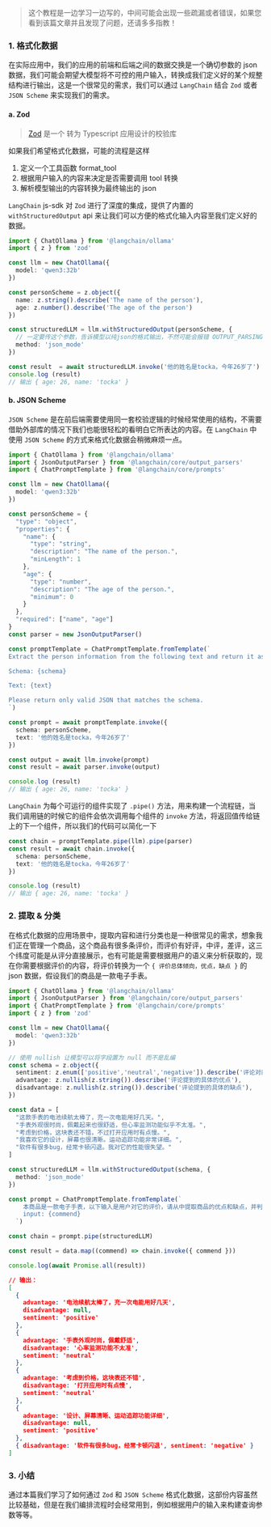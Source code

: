 > 这个教程是一边学习一边写的，中间可能会出现一些疏漏或者错误，如果您看到该篇文章并且发现了问题，还请多多指教！

### 1. 格式化数据

在实际应用中，我们的应用的前端和后端之间的数据交换是一个确切参数的 json 数据，我们可能会期望大模型将不可控的用户输入，转换成我们定义好的某个规整结构进行输出，这是一个很常见的需求，我们可以通过 ``LangChain`` 结合 ``Zod`` 或者 ``JSON Scheme`` 来实现我们的需求。

#### a. Zod

> [Zod](https://www.npmjs.com/package/zod) 是一个 转为 Typescript 应用设计的校验库

如果我们希望格式化数据，可能的流程是这样

1. 定义一个工具函数 format_tool
2. 根据用户输入的内容来决定是否需要调用 tool 转换
3. 解析模型输出的内容转换为最终输出的 json 

``LangChain`` js-sdk 对 ``Zod`` 进行了深度的集成，提供了内置的 ``withStructuredOutput`` api 来让我们可以方便的格式化输入内容至我们定义好的数据。

```ts
import { ChatOllama } from '@langchain/ollama'
import { z } from 'zod'

const llm = new ChatOllama({
  model: 'qwen3:32b'
})

const personScheme = z.object({
  name: z.string().describe('The name of the person'),
  age: z.number().describe('The age of the person')
})

const structuredLLM = llm.withStructuredOutput(personScheme, {
  // 一定要传这个参数，告诉模型以纯json的格式输出，不然可能会报错 OUTPUT_PARSING_FAILURE
  method: 'json_mode'
})

const result  = await structuredLLM.invoke('他的姓名是tocka，今年26岁了')
console.log (result)
// 输出 { age: 26, name: 'tocka' }
```

#### b. JSON Scheme

``JSON Scheme`` 是在前后端需要使用同一套校验逻辑的时候经常使用的结构，不需要借助外部库的情况下我们也能很轻松的看明白它所表达的内容。在 ``LangChain`` 中使用 ``JSON Scheme`` 的方式来格式化数据会稍微麻烦一点。

```ts
import { ChatOllama } from '@langchain/ollama'
import { JsonOutputParser } from '@langchain/core/output_parsers'
import { ChatPromptTemplate } from '@langchain/core/prompts'

const llm = new ChatOllama({
  model: 'qwen3:32b'
})

const personScheme = {
  "type": "object",
  "properties": {
    "name": {
      "type": "string",
      "description": "The name of the person.",
      "minLength": 1
    },
    "age": {
      "type": "number",
      "description": "The age of the person.",
      "minimum": 0
    }
  },
  "required": ["name", "age"]
}
const parser = new JsonOutputParser()

const promptTemplate = ChatPromptTemplate.fromTemplate(`
Extract the person information from the following text and return it as JSON according to this schema:

Schema: {schema}

Text: {text}

Please return only valid JSON that matches the schema.
`)

const prompt = await promptTemplate.invoke({
  schema: personScheme,
  text: '他的姓名是tocka，今年26岁了'
})

const output = await llm.invoke(prompt)
const result = await parser.invoke(output)

console.log (result)
// 输出 { age: 26, name: 'tocka' }
```

``LangChain`` 为每个可运行的组件实现了 ``.pipe()`` 方法，用来构建一个流程链，当我们调用链的时候它的组件会依次调用每个组件的 ``invoke`` 方法，将返回值传给链上的下一个组件，所以我们的代码可以简化一下

```ts
const chain = promptTemplate.pipe(llm).pipe(parser)
const result = await chain.invoke({
  schema: personScheme,
  text: '他的姓名是tocka，今年26岁了'
})

console.log (result)
// 输出 { age: 26, name: 'tocka' }
```



### 2. 提取 & 分类

在格式化数据的应用场景中，提取内容和进行分类也是一种很常见的需求，想象我们正在管理一个商品，这个商品有很多条评价，而评价有好评，中评，差评，这三个纬度可能是从评分直接展示，也有可能是需要根据用户的语义来分析获取的，现在你需要根据评价的内容，将评价转换为一个 ``{ 评价总体倾向，优点，缺点 }`` 的 json 数据，假设我们的商品是一款电子手表。

```ts
import { ChatOllama } from '@langchain/ollama'
import { JsonOutputParser } from '@langchain/core/output_parsers'
import { ChatPromptTemplate } from '@langchain/core/prompts'
import { z } from 'zod'

const llm = new ChatOllama({
  model: 'qwen3:32b'
})

// 使用 nullish 让模型可以将字段置为 null 而不是乱编
const schema = z.object({
  sentiment: z.enum(['positive','neutral','negative']).describe('评论对商品的总体评价倾向'),
  advantage: z.nullish(z.string()).describe('评论提到的具体的优点'),
  disadvantage: z.nullish(z.string()).describe('评论提到的具体的缺点'),
})

const data = [
  "这款手表的电池续航太棒了，充一次电能用好几天。",
  "手表外观很时尚，佩戴起来也很舒适，但心率监测功能似乎不太准。",
  "考虑到价格，这块表还不错，不过打开应用时有点慢。",
  "我喜欢它的设计，屏幕也很清晰。运动追踪功能非常详细。",
  "软件有很多bug，经常卡顿闪退。我对它的性能很失望。"
]

const structuredLLM = llm.withStructuredOutput(schema, {
  method: 'json_mode'
})

const prompt = ChatPromptTemplate.fromTemplate(`
    本商品是一款电子手表，以下输入是用户对它的评价，请从中提取商品的优点和缺点，并判断评价的整体倾向
    input: {commend}
  `)

const chain = prompt.pipe(structuredLLM)

const result = data.map((commend) => chain.invoke({ commend }))

console.log(await Promise.all(result))
```

```json
// 输出：
[
  {
    advantage: '电池续航太棒了，充一次电能用好几天',
    disadvantage: null,
    sentiment: 'positive'
  },
  {
    advantage: '手表外观时尚，佩戴舒适',
    disadvantage: '心率监测功能不太准',
    sentiment: 'neutral'
  },
  {
    advantage: '考虑到价格，这块表还不错',
    disadvantage: '打开应用时有点慢',
    sentiment: 'neutral'
  },
  {
    advantage: '设计、屏幕清晰、运动追踪功能详细',
    disadvantage: null,
    sentiment: 'positive'
  },
  { disadvantage: '软件有很多bug，经常卡顿闪退', sentiment: 'negative' }
]
```

### 3. 小结

通过本篇我们学习了如何通过 `Zod` 和 `JSON Scheme` 格式化数据，这部份内容虽然比较基础，但是在我们编排流程时会经常用到，例如根据用户的输入来构建查询参数等等。
